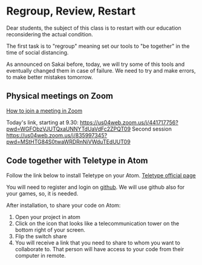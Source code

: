 # Regroup, Review, Restart
Dear students, the subject of this class is to restart with our education reconsidering the actual condition.

The first task is to "regroup" meaning set our tools to "be together" in the time of social distancing.

As announced on Sakai before, today, we will try some of this tools and eventually changed them in case of failure.
We need to try and make errors, to make better mistakes tomorrow.

## Physical meetings on Zoom
[How to join a meeting in Zoom](https://support.zoom.us/hc/en-us/articles/201362193-Joining-a-Meeting)

Today's link, starting at 9.30: https://us04web.zoom.us/j/441717756?pwd=WGFObzVJUTQxaUNNYTdUaVdFc2ZPQT09
Second session https://us04web.zoom.us/j/835997345?pwd=MStHTG84S0twaWRDRnNiVWduTEdUUT09

## Code together with Teletype in Atom
Follow the link below to install Teletype on your Atom.
[Teletype official page](https://teletype.atom.io/)

You will need to register and login on [github](github.com/). We will use github also for your games, so, it is needed.

After installation, to share your code on Atom:
1. Open your project in atom
2. Click on the icon that looks like a telecommunication tower on the bottom right of your screen.
3. Flip the switch share
4. You will receive a link that you need to share to whom you want to collaborate to. That person will have access to your code from their computer in remote.

## 
